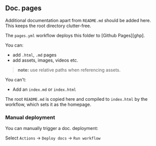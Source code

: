 ## Doc. pages

Additional documentation apart from `README.md` should be added here.  
This keeps the root directory clutter-free.

The `pages.yml` workflow deploys this folder to [Github Pages][ghp].  

You can:

- add `.html`, `.md` pages
- add assets, images, videos etc.

> **note:** use relative paths when referencing assets.

You can't:

- Add an `index.md` or `index.html`

The root `README.md` is copied here and compiled to `index.html` by the 
workflow, which sets it as the homepage.

### Manual deployment

You can manually trigger a doc. deployment:

Select `Actions` -> `Deploy docs` -> `Run workflow`
